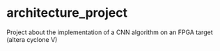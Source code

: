 # architecture_project
Project about the implementation of a CNN algorithm on an FPGA target (altera cyclone V)
